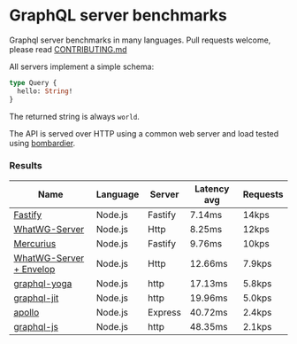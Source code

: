 <!-- README.md is generated from README.ecr, do not edit -->

# GraphQL server benchmarks

Graphql server benchmarks in many languages. Pull requests welcome, please read [CONTRIBUTING.md](CONTRIBUTING.md)

All servers implement a simple schema:

```graphql
type Query {
  hello: String!
}
```

The returned string is always `world`.

The API is served over HTTP using a common web server and load tested using [bombardier](https://github.com/codesenberg/bombardier).

### Results

| Name                          | Language      | Server          | Latency avg      | Requests      |
| ----------------------------  | ------------- | --------------- | ---------------- | ------------- |
| [Fastify](https://github.com/fastify/fastify) | Node.js | Fastify | 7.14ms | 14kps |
| [WhatWG-Server](https://github.com/ardatan/whatwg) | Node.js | Http | 8.25ms | 12kps |
| [Mercurius](https://github.com/mercurius-js/mercurius) | Node.js | Fastify | 9.76ms | 10kps |
| [WhatWG-Server + Envelop](https://github.com/ardatan/whatwg) | Node.js | Http | 12.66ms | 7.9kps |
| [graphql-yoga](https://github.com/dotansimha/graphql-yoga) | Node.js | http | 17.13ms | 5.8kps |
| [graphql-jit](https://github.com/zalando-incubator/graphql-jit) | Node.js | http | 19.96ms | 5.0kps |
| [apollo](https://github.com/apollographql/apollo-server) | Node.js | Express | 40.72ms | 2.4kps |
| [graphql-js](https://github.com/graphql/graphql-js) | Node.js | http | 48.35ms | 2.1kps |
